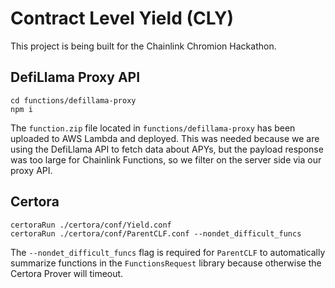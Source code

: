 # Contract Level Yield (CLY)

This project is being built for the Chainlink Chromion Hackathon.

## DefiLlama Proxy API

```
cd functions/defillama-proxy
npm i
```

The `function.zip` file located in `functions/defillama-proxy` has been uploaded to AWS Lambda and deployed. This was needed because we are using the DefiLlama API to fetch data about APYs, but the payload response was too large for Chainlink Functions, so we filter on the server side via our proxy API.

## Certora

```
certoraRun ./certora/conf/Yield.conf
certoraRun ./certora/conf/ParentCLF.conf --nondet_difficult_funcs
```

The `--nondet_difficult_funcs` flag is required for `ParentCLF` to automatically summarize functions in the `FunctionsRequest` library because otherwise the Certora Prover will timeout.
